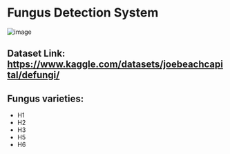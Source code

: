 # Fungus Detection System

![image](https://github.com/MainakRepositor/FDS/assets/64016811/0bed5f50-2a71-40eb-9383-c1b49543f879)


## Dataset Link: https://www.kaggle.com/datasets/joebeachcapital/defungi/

## Fungus varieties:
- H1
- H2
- H3
- H5
- H6
